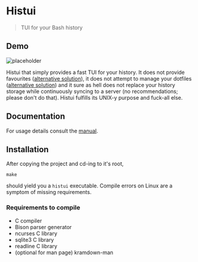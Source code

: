 # Histui
> TUI for your Bash history

## Demo
![placeholder](placeholder)

Histui that simply provides a fast TUI for your history.
It does not provide favourites ([alternative solution](placeholder)),
it does not attempt to manage your dotfiles
 ([alternative solution](https://www.gnu.org/software/stow/))
and it sure as hell does not replace your history storage while continuously syncing to a server
 (no recommendations; please don't do that).
Histui fulfills its UNIX-y purpose and fuck-all else.

## Documentation
For usage details consult the [manual](documentation/histui.1.md).

## Installation
After copying the project and cd-ing to it's root,
```
make
```
should yield you a `histui` executable.
Compile errors on Linux are a symptom of missing requirements.

### Requirements to compile
+ C compiler
+ Bison parser generator
+ ncurses C library
+ sqlite3 C library
+ readline C library
+ (optional for man page) kramdown-man

